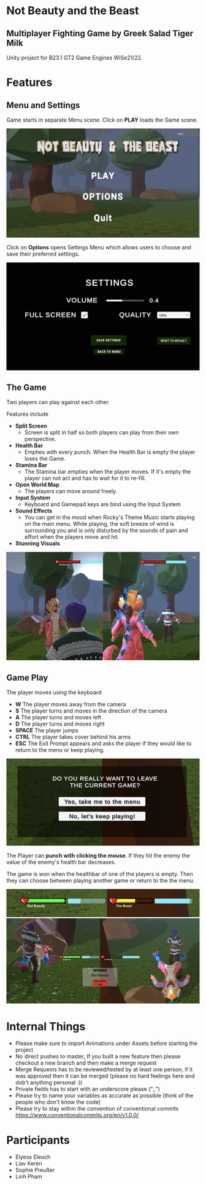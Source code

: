 # Not Beauty and the Beast

## Multiplayer Fighting Game by **Greek Salad Tiger Milk**

Unity project for B23.1 GT2 Game Engines WiSe21/22.

# Features

## Menu and Settings

Game starts in separate Menu scene. Click on **PLAY** loads the Game scene.

![Main Menu](Assets/Screenshots/MainMenu.png)

Click on **Options** opens Settings Menu which allows users to choose and save their preferred settings.

![Settings](Assets/Screenshots/Settings.png)

## The Game

Two players can play against each other.

Features include

- **Split Screen**
  - Screen is split in half so both players can play from their own perspective.
- **Health Bar**
  - Empties with every punch. When the Health Bar is empty the player loses the Game.
- **Stamina Bar**
  - The Stamina bar empties when the player moves. If it's empty the player can not act and has to wait for it to re-fill.
- **Open World Map**
  - The players can move around freely.
- **Input System**
  - Keyboard and Gamepad keys are bind using the Input System
- **Sound Effects**
  - You can get in the mood when Rocky's Theme Music starts playing on the main menu. While playing, the soft breeze of wind is surrounding you and is only disturbed by the sounds of pain and effort when the players move and hit.
- **Stunning Visuals**

![Game Play](Assets/Screenshots/GamePlay.png)

## Game Play

The player moves using the keyboard

- **W** The player moves away from the camera
- **S** The player turns and moves in the direction of the camera
- **A** The player turns and moves left
- **D** The player turns and moves right
- **SPACE** The player jumps
- **CTRL** The player takes cover behind his arms
- **ESC** The Exit Prompt appears and asks the player if they would like to return to the menu or keep playing.

![Confirmation Prompt](Assets/Screenshots/ConfirmationPrompt.png)

The Player can **punch with clicking the mouse**. If they hit the enemy the value of the enemy's health bar decreases.

The game is won when the healthbar of one of the players is empty. Then they can choose between playing another game or return to the the menu.

![Health Bar](Assets/Screenshots/HealthBarEmpties.png)
![Winner Screen](Assets/Screenshots/WinnerScreen.png)

# Internal Things

- Please make sure to import Animations under Assets before starting the project
- No direct pushes to master, If you built a new feature then please checkout a new branch and then make a merge request
- Merge Requests has to be reviewed/tested by at least one person, if it was approved then it can be merged (please no hard feelings here and dob't anything personal :))
- Private fields has to start with an underscore please ("\_")
- Please try to name your variables as accurate as possible (think of the people who don't know the code)
- Please try to stay within the convention of conventional commits https://www.conventionalcommits.org/en/v1.0.0/

# Participants

- Elyess Eleuch
- Liav Keren
- Sophie Preußer
- Linh Pham
